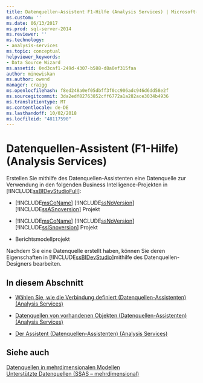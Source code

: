 ```yaml
---
title: Datenquellen-Assistent F1-Hilfe (Analysis Services) | Microsoft-Dokumentation
ms.custom: ''
ms.date: 06/13/2017
ms.prod: sql-server-2014
ms.reviewer: ''
ms.technology:
- analysis-services
ms.topic: conceptual
helpviewer_keywords:
- Data Source Wizard
ms.assetid: 0ed3caf1-249d-4307-b588-d8a0ef315faa
author: minewiskan
ms.author: owend
manager: craigg
ms.openlocfilehash: f8ed248a0ef05dbff3f0cc906adc946d6dd58e2f
ms.sourcegitcommit: 3da2edf82763852cff6772a1a282ace3034b4936
ms.translationtype: MT
ms.contentlocale: de-DE
ms.lasthandoff: 10/02/2018
ms.locfileid: "48117590"
---
```

# <a name="data-source-wizard-f1-help-analysis-services"></a>Datenquellen-Assistent (F1-Hilfe) (Analysis Services)
  Erstellen Sie mithilfe des Datenquellen-Assistenten eine Datenquelle zur Verwendung in den folgenden Business Intelligence-Projekten in [!INCLUDE[ssBIDevStudioFull](../includes/ssbidevstudiofull-md.md)]:  
  
-   [!INCLUDE[msCoName](../includes/msconame-md.md)] [!INCLUDE[ssNoVersion](../includes/ssnoversion-md.md)] [!INCLUDE[ssASnoversion](../includes/ssasnoversion-md.md)] Projekt  
  
-   [!INCLUDE[msCoName](../includes/msconame-md.md)] [!INCLUDE[ssNoVersion](../includes/ssnoversion-md.md)] [!INCLUDE[ssISnoversion](../includes/ssisnoversion-md.md)] Projekt  
  
-   Berichtsmodellprojekt  
  
 Nachdem Sie eine Datenquelle erstellt haben, können Sie deren Eigenschaften in [!INCLUDE[ssBIDevStudio](../includes/ssbidevstudio-md.md)]mithilfe des Datenquellen-Designers bearbeiten.  
  
## <a name="in-this-section"></a>In diesem Abschnitt  
  
-   [Wählen Sie, wie die Verbindung definiert &#40;Datenquellen-Assistenten&#41; &#40;Analysis Services&#41;](select-how-to-define-the-connection-data-source-wizard-analysis-services.md)  
  
-   [Datenquellen von vorhandenen Objekten &#40;Datenquellen-Assistenten&#41; &#40;Analysis Services&#41;](data-sources-from-existing-objects-data-source-wizard-analysis-services.md)  
  
-   [Der Assistent &#40;Datenquellen-Assistenten&#41; &#40;Analysis Services&#41;](completing-the-wizard-data-source-wizard-analysis-services.md)  
  
## <a name="see-also"></a>Siehe auch  
 [Datenquellen in mehrdimensionalen Modellen](multidimensional-models/data-sources-in-multidimensional-models.md)   
 [Unterstützte Datenquellen &#40;SSAS – mehrdimensional&#41;](multidimensional-models/supported-data-sources-ssas-multidimensional.md)  
  
  
